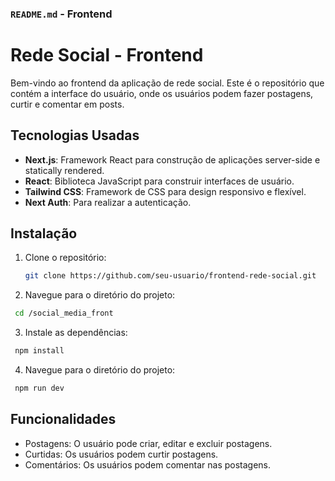 ### `README.md` - Frontend

# Rede Social - Frontend

Bem-vindo ao frontend da aplicação de rede social. Este é o repositório que contém a interface do usuário, onde os usuários podem fazer postagens, curtir e comentar em posts.

## Tecnologias Usadas

- **Next.js**: Framework React para construção de aplicações server-side e statically rendered.
- **React**: Biblioteca JavaScript para construir interfaces de usuário.
- **Tailwind CSS**: Framework de CSS para design responsivo e flexível.
- **Next Auth**: Para realizar a autenticação.


## Instalação

1. Clone o repositório:

   ```bash
   git clone https://github.com/seu-usuario/frontend-rede-social.git

   ```

2. Navegue para o diretório do projeto:
  ```bash
   cd /social_media_front
  ```
3. Instale as dependências:
  ```bash
   npm install

  ```
4. Navegue para o diretório do projeto:
  ```bash
   npm run dev

  ```

## Funcionalidades
  
- Postagens: O usuário pode criar, editar e excluir postagens.
- Curtidas: Os usuários podem curtir postagens.
- Comentários: Os usuários podem comentar nas postagens.



